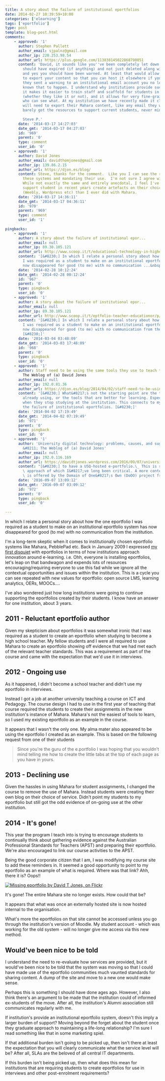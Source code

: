 ```yaml
---
title: A story about the failure of institutional eportfolios
date: 2014-02-27 10:39:59+10:00
categories: ['elearning']
tags: ['eportfolio']
type: post
template: blog-post.html
comments:
    - approved: '1'
      author: Stephen Pallett
      author_email: sjpalnz@gmail.com
      author_ip: 220.253.98.54
      author_url: https://plus.google.com/113838145022868798051
      content: 'David, it sounds like you''ve been completely let down there. Your eP
        should have expired (if anything) and not just deleted along with the whole site,
        and yes you should have been warned. At least that would allow you or an admin
        to export your content so that you can host it elsewhere if you want to. Perhaps
        they sent a warning to an institutional email account you no longer use? I''ve
        known that to happen. I understand why institutions provide such platforms, as
        it makes it easier to train staff and scaffold for students in a particular technology
        (whether they like it or not), and it allows for very fine-grained control of
        who can see what. At my institution we have recently made it clear that graduates
        will need to export their Mahara content, like any email they wish to keep. We''ve
        barely got the resources to support current students, never mind Alumni!
    
        Steve P.'
      date: '2014-03-17 14:27:03'
      date_gmt: '2014-03-17 04:27:03'
      id: '969'
      parent: '0'
      type: comment
      user_id: '0'
    - approved: '1'
      author: David Jones
      author_email: davidthomjones@gmail.com
      author_ip: 139.86.2.15
      author_url: https://djon.es/blog/
      content: Steve, thanks for the comment.  Like you I can see the rationale for having
        these systems and mandating their use.  I'm not sure I agree with it anymore.
        While not exactly the same and entirely anecdotal, I feel I've had less need to
        support student in recent years create artefacts on their choice of online service
        (Weebly, Wordpress etc) than I ever did with Mahara.
      date: '2014-03-17 14:36:11'
      date_gmt: '2014-03-17 04:36:11'
      id: '970'
      parent: '969'
      type: comment
      user_id: '1'
    
pingbacks:
    - approved: '1'
      author: A story about the failure of institutional epor...
      author_email: null
      author_ip: 89.30.105.121
      author_url: http://www.scoop.it/t/educational-technology-in-higher-education/p/4016743132/2014/02/28/a-story-about-the-failure-of-institutional-eportfolios
      content: '[&#8230;] In which I relate a personal story about how the one eportfolio
        I was required as a student to make on an institutional eportfolio system has
        now disappeared for good (to me) with no communication ...&nbsp; [&#8230;]'
      date: '2014-02-28 10:12:24'
      date_gmt: '2014-02-28 00:12:24'
      id: '967'
      parent: '0'
      type: pingback
      user_id: '0'
    - approved: '1'
      author: A story about the failure of institutional epor...
      author_email: null
      author_ip: 89.30.105.121
      author_url: http://www.scoop.it/t/eptfolio-teacher-educationor/p/4016945743/2014/03/03/a-story-about-the-failure-of-institutional-eportfolios
      content: '[&#8230;] In which I relate a personal story about how the one eportfolio
        I was required as a student to make on an institutional eportfolio system has
        now disappeared for good (to me) with no communication from the institution.&nbsp;
        [&#8230;]'
      date: '2014-03-04 03:48:09'
      date_gmt: '2014-03-03 17:48:09'
      id: '968'
      parent: '0'
      type: pingback
      user_id: '0'
    - approved: '1'
      author: Staff need to be using the same tools they use to teach to also learn |
        The Weblog of (a) David Jones
      author_email: null
      author_ip: 192.0.81.36
      author_url: https://djon.es/blog/2014/04/02/staff-need-to-be-using-the-same-tools-they-use-to-teach-to-also-learn/
      content: '[&#8230;] What&#8217;s not the starting point are the tools people are
        already using, or the tools that are better for learning. Especially for the time
        when they stop studying at the institution. This connects to my recent post about
        the failure of institutional eportfolios. [&#8230;]'
      date: '2014-04-02 17:19:49'
      date_gmt: '2014-04-02 07:19:49'
      id: '971'
      parent: '0'
      type: pingback
      user_id: '0'
    - approved: '1'
      author: 'University digital technology: problems, causes, and suggested solutions
        &#8211; The Weblog of (a) David Jones'
      author_email: null
      author_ip: 192.0.116.169
      author_url: https://davidtjones.wordpress.com/2016/09/07/university-digital-technology-problems-causes-and-suggested-solutions/
      content: "[&#8230;] to have a USQ-hosted e-portfolio.\_ This is such a hackneyed\
        \ approach of which I&#8217;ve long been critical. A more contemporary approach\
        \ is offered by the Domain of One&#8217;s Own (DoOO) project from UMW [&#8230;]"
      date: '2016-09-07 13:09:12'
      date_gmt: '2016-09-07 03:09:12'
      id: '972'
      parent: '0'
      type: pingback
      user_id: '0'
    
---
```

In which I relate a personal story about how the one eportfolio I was required as a student to make on an institutional eportfolio system has now disappeared for good (to me) with no communication from the institution.

I'm a long-term skeptic when it comes to institutionally chosen eportfolio systems like Mahara, PebblePad etc. Back in January 2009 I expressed [my first disquiet](/blog2/2009/01/21/why-am-i-a-eportfolio-skeptic/) with eportfolios in terms of how institutions approach innovation around e-learning. i.e. Ohh, everyone is installing eportfolios, let's leap on that bandwagon and expends lots of resources encouraging/requiring everyone to use this fad while we ignore all the contextual opportunities and issues within the institution. This is a cycle you can see repeated with new values for eportfolio: open source LMS, learning analytics, OERs, MOOCs....

I've also wondered just how long institutions were going to continue supporting the eportfolios created by their students. I know have an answer for one institution, about 3 years.

## 2011 - Reluctant eportfolio author

Given my skepticism about eportfolios it was somewhat ironic that I was required as a student to create an eportfolio when studying to become a high school teacher. My fellow students and I were all required to use Mahara to create an eportfolio showing off evidence that we had met each of the relevant teacher standards. This was a requirement as part of the course and came with the expectation that we'd use it in interviews.

## 2012 - Ongoing use

As it happened, I didn't become a school teacher and didn't use my eportfolio in interviews.

Instead I got a job at another university teaching a course on ICT and Pedagogy. The course design I had to use in the first year of teaching that course required the students to create their assignments in the new institution's instance of Mahara. Mahara's not the easiest of tools to learn, so I used my existing eportfolio as an example in the course.

It appears that I wasn't the only one. My alma mater also appeared to be using the eportfolio I created as an example. This is based on the following request from one of their students

> Since you're the guru of the e.portfolio I was hoping that you wouldn't mind telling me how to create the little tabs at the top of each page as you have in yours.

## 2013 - Declining use

Given the hassles in using Mahara for student assignments, I changed the course to remove the use of Mahara. Instead students were creating their own blog on their choice of service. Didn't point my students to my eportfolio but still got the odd evidence of on-going use at the other institution.

## 2014 - It's gone!

This year the program I teach into is trying to encourage students to continually think about gathering evidence against the Australian Professional Standards for Teachers (APST) and preparing their eportfolio. We're also encouraged to link our course activities to the APST.

Being the good corporate citizen that I am, I was modifying my course site to add these reminders in. It seemed a good opportunity to point to my eportfolio as an example of what is required. Where was that link? Ahh, there it is? Oops!!

[![Missing eportfolio by David T Jones, on Flickr](http://farm4.static.flickr.com/3699/12803714483_8c9d659505_m.jpg "Missing eportfolio by David T Jones, on Flickr")](http://www.flickr.com/photos/david_jones/12803714483/)

It's gone! The entire Mahara site no longer exists. How could that be?

It appears that what was once an externally hosted site is now hosted internal to the organisation.

What's more the eportfolios on that site cannot be accessed unless you go through the institution's version of Moodle. My student account - which was working for the old system - will no longer give me access via this new method.

## Would've been nice to be told

I understand the need to re-evaluate how services are provided, but it would've been nice to be told that the system was moving so that I could have made use of the eportfolio communities much vaunted standards for sharing content. A dump of the site and move to a new one would make sense.

Perhaps this is something I should have done ages ago. However, I also think there's an argument to be made that the institution could of informed ex-students of the move. After all, the institution's Alumni association still communicates regularly with me.

If institution's provide an institutional eportfolio system, doesn't this imply a larger burden of support? Moving beyond the forget about the student once they graduate approach to maintaining a life-long relationship? I'm sure I read something like that in some marketing spiel.

If that additional burden isn't going to be picked up, then isn't there at least the expectation that you will clearly communicate what the service level will be? After all, SLAs are the beloved of all central IT departments.

If this burden isn't being picked up, then what does this mean for institutions that are requiring students to create eportfolios for use in interviews and other post-enrolment requirements?